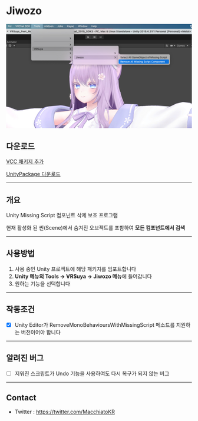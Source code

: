 # Jiwozo

![Component](https://github.com/crestudio/Jiwozo/blob/main/Image/VRSuya_Jiwozo.jpg?raw=true)

## 다운로드

[VCC 패키지 추가](https://crestudio.notion.site/)

[UnityPackage 다운로드](https://github.com/crestudio/Jiwozo/releases)

---

## 개요

Unity Missing Script 컴포넌트 삭제 보조 프로그램

현재 활성화 된 씬(Scene)에서 숨겨진 오브젝트를 포함하여 **모든 컴포넌트에서 검색**

---

## 사용방법

1. 사용 중인 Unity 프로젝트에 해당 패키지를 임포트합니다
1. **Unity 메뉴의 Tools → VRSuya → Jiwozo 메뉴**에 들어갑니다
1. 원하는 기능을 선택합니다

---

## 작동조건

- [x] Unity Editor가 RemoveMonoBehavioursWithMissingScript 메소드를 지원하는 버전이어야 합니다

---

## 알려진 버그

- [ ] 지워진 스크립트가 Undo 기능을 사용하여도 다시 복구가 되지 않는 버그

---

## Contact

- Twitter : https://twitter.com/MacchiatoKR